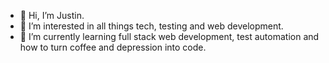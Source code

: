 - 👋 Hi, I’m Justin.
- 👀 I’m interested in all things tech, testing and web development.
- 🌱 I’m currently learning full stack web development, test automation and how to turn coffee and depression into code.

<!---
JSID-DEV-TEST/JSID-DEV-TEST is a ✨ special ✨ repository because its `README.md` (this file) appears on your GitHub profile.
You can click the Preview link to take a look at your changes.
--->
